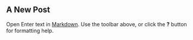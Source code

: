 ## A New Post

Open
Enter text in [Markdown](http://daringfireball.net/projects/markdown/). Use the toolbar above, or click the **?** button for formatting help.
